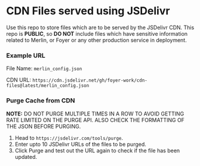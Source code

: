 # CDN Files served using JSDelivr

Use this repo to store files which are to be served by the JSDelivr CDN. This repo is **PUBLIC**, so **DO NOT** include files which have sensitive information related to Merlin, or Foyer or any other production service in deployment.

### Example URL

File Name: `merlin_config.json`

CDN URL: `https://cdn.jsdelivr.net/gh/foyer-work/cdn-files@latest/merlin_config.json`

### Purge Cache from CDN

**NOTE:** DO NOT PURGE MULTIPLE TIMES IN A ROW TO AVOID GETTING RATE LIMITED ON THE PURGE API. ALSO CHECK THE FORMATTING OF THE JSON BEFORE PURGING.

1. Head to `https://jsdelivr.com/tools/purge`.
2. Enter upto 10 JSDelivr URLs of the files to be purged.
3. Click Purge and test out the URL again to check if the file has been updated.
